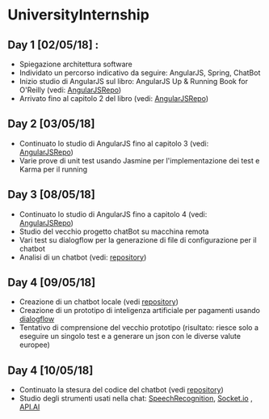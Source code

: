 # UniversityInternship

## Day 1 [02/05/18] :
* Spiegazione architettura software
* Individato un percorso indicativo da seguire: AngularJS, Spring, ChatBot
* Inizio studio di AngularJS sul libro: AngularJS Up & Running Book for O'Reilly (vedi: [AngularJSRepo](https://github.com/Wabri/UniversityInternship/tree/master/AngularJs))
* Arrivato fino al capitolo 2 del libro (vedi: [AngularJSRepo](https://github.com/Wabri/UniversityInternship/tree/master/AngularJs))

## Day 2 [03/05/18]
* Continuato lo studio di AngularJS fino al capitolo 3 (vedi: [AngularJSRepo](https://github.com/Wabri/UniversityInternship/tree/master/AngularJs))
* Varie prove di unit test usando Jasmine per l'implementazione dei test e Karma per il running

## Day 3 [08/05/18]
* Continuato lo studio di AngularJS fino a capitolo 4 (vedi: [AngularJSRepo](https://github.com/Wabri/UniversityInternship/tree/master/AngularJs))
* Studio del vecchio progetto chatBot su macchina remota
* Vari test su dialogflow per la generazione di file di configurazione per il chatbot
* Analisi di un chatbot (vedi: [repository](https://github.com/girliemac/web-speech-ai))

## Day 4 [09/05/18]
* Creazione di un chatbot locale (vedi [repository](https://github.com/Wabri/BVChatBot)) 
* Creazione di un prototipo di inteligenza artificiale per pagamenti usando [dialogflow](https://dialogflow.com)
* Tentativo di comprensione del vecchio prototipo (risultato: riesce solo a eseguire un singolo test e a generare un json con le diverse valute europee)

## Day 4 [10/05/18]
* Continuato la stesura del codice del chatbot (vedi [repository](https://github.com/Wabri/BVChatBot))
* Studio degli strumenti usati nella chat: [SpeechRecognition](https://developer.mozilla.org/en-US/docs/Web/API/SpeechRecognition), [Socket.io](https://socket.io/) , [API.AI](https://dialogflow.com/docs/getting-started/basics)
